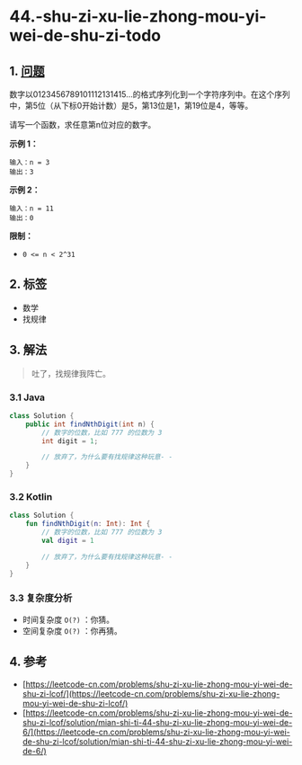 # 44.-shu-zi-xu-lie-zhong-mou-yi-wei-de-shu-zi-todo

## 1. [问题](https://leetcode-cn.com/problems/shu-zi-xu-lie-zhong-mou-yi-wei-de-shu-zi-lcof/)

数字以0123456789101112131415…的格式序列化到一个字符序列中。在这个序列中，第5位（从下标0开始计数）是5，第13位是1，第19位是4，等等。

请写一个函数，求任意第n位对应的数字。

**示例 1：**

```text
输入：n = 3
输出：3
```

**示例 2：**

```text
输入：n = 11
输出：0
```

**限制：**

* `0 <= n < 2^31`

## 2. 标签

* 数学
* 找规律

## 3. 解法

> 吐了，找规律我阵亡。

### 3.1 Java

```java
class Solution {
    public int findNthDigit(int n) {
        // 数字的位数，比如 777 的位数为 3
        int digit = 1;

        // 放弃了，为什么要有找规律这种玩意- -
    }
}
```

### 3.2 Kotlin

```kotlin
class Solution {
    fun findNthDigit(n: Int): Int {
        // 数字的位数，比如 777 的位数为 3
        val digit = 1

        // 放弃了，为什么要有找规律这种玩意- -
    }
}
```

### 3.3 复杂度分析

* 时间复杂度 `O(?)` ：你猜。
* 空间复杂度 `O(?)` ：你再猜。

## 4. 参考

* [https://leetcode-cn.com/problems/shu-zi-xu-lie-zhong-mou-yi-wei-de-shu-zi-lcof/](https://leetcode-cn.com/problems/shu-zi-xu-lie-zhong-mou-yi-wei-de-shu-zi-lcof/)
* [https://leetcode-cn.com/problems/shu-zi-xu-lie-zhong-mou-yi-wei-de-shu-zi-lcof/solution/mian-shi-ti-44-shu-zi-xu-lie-zhong-mou-yi-wei-de-6/](https://leetcode-cn.com/problems/shu-zi-xu-lie-zhong-mou-yi-wei-de-shu-zi-lcof/solution/mian-shi-ti-44-shu-zi-xu-lie-zhong-mou-yi-wei-de-6/)

